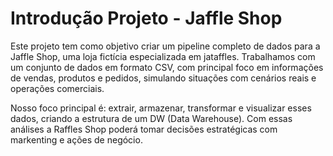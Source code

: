# Introdução Projeto - Jaffle Shop

Este projeto tem como objetivo criar um pipeline completo de dados para a Jaffle Shop, uma loja fictícia especializada em jataffles. Trabalhamos com um conjunto de dados em formato CSV, com principal foco em informações de vendas, produtos e pedidos, simulando situações com cenários reais e operações comerciais.

Nosso foco principal é: extrair, armazenar, transformar e visualizar esses dados, criando a estrutura de um DW (Data Warehouse).
Com essas análises a Raffles Shop poderá tomar decisões estratégicas com markenting e ações de negócio.
